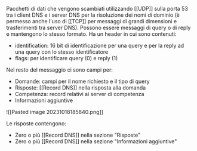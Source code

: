 Pacchetti di dati che vengono scambiati utilizzando [[UDP]] sulla porta 53 tra i client DNS e i server DNS per la risoluzione dei nomi di dominio (è permesso anche l'uso di [[TCP]] per messaggi di grandi dimensioni e trasferimenti tra server DNS).
Possono essere messaggi di query o di reply e mantengono lo stesso formato.
Ha un header in cui sono contenuti:
- identification: 16 bit di identificazione per una query e per la reply ad una query con lo stesso identificatore
- flags: per identificare query (0) e reply (1) 

Nel resto del messaggio ci sono campi per:
- Domande: campi per il nome richiesto e il tipo di query
- Risposte: [[Record DNS]] nella risposta alla domanda
- Competenza: record relativi ai server di competenza
- Informazioni aggiuntive

![[Pasted image 20231018185840.png]]

Le risposte contengono:
- Zero o più [[Record DNS]] nella sezione "Risposte"
- Zero o più [[Record DNS]] nella sezione "Informazioni aggiuntive"